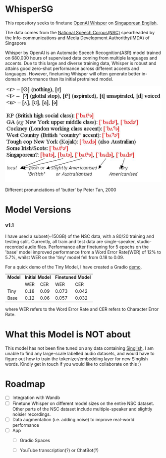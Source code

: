 # WhisperSG

This repository seeks to finetune [OpenAI Whisper](https://openai.com/blog/whisper/) on [Singaporean English](https://en.m.wikipedia.org/wiki/Singapore_English).

The data comes from the [National Speech Corpus(NSC)](https://www.imda.gov.sg/nationalspeechcorpus) spearheaded by the 
Info-communications and Media Development Authorithy(IMDA) of Singapore

Whisper by OpenAI is an Automatic Speech Recognition(ASR) model trained on 680,000 hours of supervised data coming from multiple languages and accents. Due to this large and diverse training data, Whisper is robust and attains good zero-shot performance across different accents and languages. However, finetuning Whisper will often generate better in-domain performance than its initial pretrained model.

![Different pronunciations of 'butter' by Peter Tan, 2000](https://github.com/ChanMunFai/Whisper_SG/blob/master/sg_eng.jpeg) 

Different pronunciations of 'butter' by Peter Tan, 2000
# Model Versions
### v1.1
I have used a subset(~150GB) of the NSC data, with a 80/20 training and testing split. Currently, all train and test data are single-speaker, studio-recorded audio files.
Performance after finetuning for 5 epochs on the 'base' model improved performance from a Word Error Rate(WER) of 12% to 5.7%, whilst WER on the 'tiny' model fell from 0.18 to 0.09.

For a quick demo of the Tiny Model, I have created a Gradio [demo](https://munfai15-whisper-sg.hf.space). 

<table>
  <tr>
    <td><b>Model</b></td>
    <td colspan="2"><b>Initial Model</b></td>
    <td colspan="2"><b>Finetuned Model</b></td>
  </tr>
  <tr>
    <td></td>
    <td>WER</td>
    <td>CER</td>
     <td>WER</td>
    <td>CER</td>
  </tr>
  <tr>
    <td>Tiny</td>
    <td>0.18</td>
    <td>0.09</td>
     <td>0.073</td>
    <td>0.042</td>
  </tr>
  <tr>
    <td>Base</td>
    <td>0.12</td>
    <td>0.06</td>
     <td>0.057</td>
    <td>0.032</td>
  </tr>
</table>

where WER refers to the Word Error Rate and CER refers to Character Error Rate. 

# What this Model is NOT about
This model has not been fine tuned on any data containing [Singlish](https://eresources.nlb.gov.sg/infopedia/articles/SIP_1745_2010-12-29.html). 
I am unable to find any large-scale labelled audio datasets, and would have to figure out how to train the tokenizer/embedding layer for new Singlish words. 
Kindly get in touch if you would like to collaborate on this :) 

# Roadmap 
- [ ] Integration with Wandb
- [ ] Finetune Whisper on different model sizes on the entire NSC dataset. Other parts of the NSC dataset include multiple-speaker and slightly noisier recordings. 
- [ ] Data augmentation (i.e. adding noise) to improve real-world performance 
- [ ] App
    - [ ] Gradio Spaces 
    - [ ] YouTube transcription(?) or ChatBot(?)

